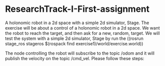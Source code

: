 # ResearchTrack-I-First-assignment
A holonomic robot in a 2d space with a simple 2d simulator, Stage.
The exercise will be about a control of a holonomic robot in a 2d space. We want the robot to reach the target, and then ask for a new, random, target. We will test the system with a simple 2d simulator, Stage by run the ((rosrun stage_ros stageros $(rospack find exercise1)/world/exercise.world))

The node controlling the robot will subscribe to the topic /odom and it will publish the velocity on the topic /cmd_vel.
Please follow these steps:
